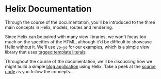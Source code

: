 # Helix Documentation

Through the course of the documentation, you'll be introduced to the three main concepts in Helix, models, routes and rendering.

Since Helix can be paired with many view libraries, we won't focus too much on the specifics of the HTML, although it'd be difficult to showcase Helix without it. We'll use [`yo-yo`](https://github.com/maxogden/yo-yo) for our examples, which is a simple view library that uses [tagged template literals](https://developer.mozilla.org/en-US/docs/Web/JavaScript/Reference/Template_literals).

Throughout the course of the documentation, we'll be discussing how we might build a simple [blog application](http://helix-blog.surge.sh) using Helix. Take a peek at the [source code](http://github.com/josephluck/helix/tree/master/examples/blog) as you follow the concepts.
